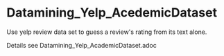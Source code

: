 # Datamining_Yelp_AcedemicDataset
Use yelp review data set to guess a review's rating from its text alone.

Details see Datamining_Yelp_AcademicDataset.adoc
